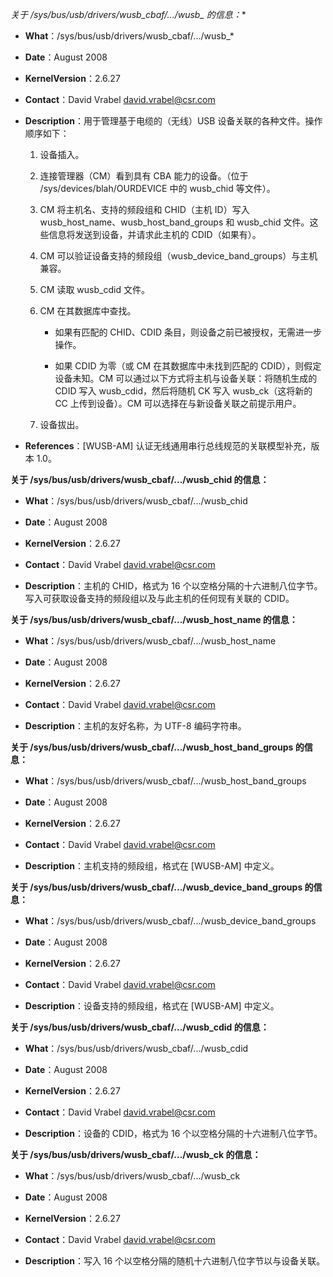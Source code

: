 **关于 /sys/bus/usb/drivers/wusb_cbaf/.../wusb_* 的信息：**

- **What**：/sys/bus/usb/drivers/wusb_cbaf/.../wusb_*

- **Date**：August 2008

- **KernelVersion**：2.6.27

- **Contact**：David Vrabel <david.vrabel@csr.com>

- **Description**：用于管理基于电缆的（无线）USB 设备关联的各种文件。操作顺序如下：

    1. 设备插入。

    2. 连接管理器（CM）看到具有 CBA 能力的设备。（位于 /sys/devices/blah/OURDEVICE 中的 wusb_chid 等文件）。

    3. CM 将主机名、支持的频段组和 CHID（主机 ID）写入 wusb_host_name、wusb_host_band_groups 和 wusb_chid 文件。这些信息将发送到设备，并请求此主机的 CDID（如果有）。

    4. CM 可以验证设备支持的频段组（wusb_device_band_groups）与主机兼容。

    5. CM 读取 wusb_cdid 文件。

    6. CM 在其数据库中查找。

        - 如果有匹配的 CHID、CDID 条目，则设备之前已被授权，无需进一步操作。

        - 如果 CDID 为零（或 CM 在其数据库中未找到匹配的 CDID），则假定设备未知。CM 可以通过以下方式将主机与设备关联：将随机生成的 CDID 写入 wusb_cdid，然后将随机 CK 写入 wusb_ck（这将新的 CC 上传到设备）。CM 可以选择在与新设备关联之前提示用户。

    7. 设备拔出。

- **References**：[WUSB-AM] 认证无线通用串行总线规范的关联模型补充，版本 1.0。

**关于 /sys/bus/usb/drivers/wusb_cbaf/.../wusb_chid 的信息：**

- **What**：/sys/bus/usb/drivers/wusb_cbaf/.../wusb_chid

- **Date**：August 2008

- **KernelVersion**：2.6.27

- **Contact**：David Vrabel <david.vrabel@csr.com>

- **Description**：主机的 CHID，格式为 16 个以空格分隔的十六进制八位字节。写入可获取设备支持的频段组以及与此主机的任何现有关联的 CDID。

**关于 /sys/bus/usb/drivers/wusb_cbaf/.../wusb_host_name 的信息：**

- **What**：/sys/bus/usb/drivers/wusb_cbaf/.../wusb_host_name

- **Date**：August 2008

- **KernelVersion**：2.6.27

- **Contact**：David Vrabel <david.vrabel@csr.com>

- **Description**：主机的友好名称，为 UTF-8 编码字符串。

**关于 /sys/bus/usb/drivers/wusb_cbaf/.../wusb_host_band_groups 的信息：**

- **What**：/sys/bus/usb/drivers/wusb_cbaf/.../wusb_host_band_groups

- **Date**：August 2008

- **KernelVersion**：2.6.27

- **Contact**：David Vrabel <david.vrabel@csr.com>

- **Description**：主机支持的频段组，格式在 [WUSB-AM] 中定义。

**关于 /sys/bus/usb/drivers/wusb_cbaf/.../wusb_device_band_groups 的信息：**

- **What**：/sys/bus/usb/drivers/wusb_cbaf/.../wusb_device_band_groups

- **Date**：August 2008

- **KernelVersion**：2.6.27

- **Contact**：David Vrabel <david.vrabel@csr.com>

- **Description**：设备支持的频段组，格式在 [WUSB-AM] 中定义。

**关于 /sys/bus/usb/drivers/wusb_cbaf/.../wusb_cdid 的信息：**

- **What**：/sys/bus/usb/drivers/wusb_cbaf/.../wusb_cdid

- **Date**：August 2008

- **KernelVersion**：2.6.27

- **Contact**：David Vrabel <david.vrabel@csr.com>

- **Description**：设备的 CDID，格式为 16 个以空格分隔的十六进制八位字节。

**关于 /sys/bus/usb/drivers/wusb_cbaf/.../wusb_ck 的信息：**

- **What**：/sys/bus/usb/drivers/wusb_cbaf/.../wusb_ck

- **Date**：August 2008

- **KernelVersion**：2.6.27

- **Contact**：David Vrabel <david.vrabel@csr.com>

- **Description**：写入 16 个以空格分隔的随机十六进制八位字节以与设备关联。